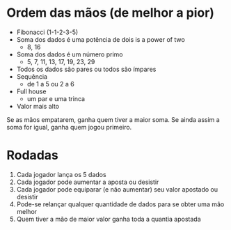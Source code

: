 # Ordem das mãos (de melhor a pior)

  - Fibonacci (1-1-2-3-5)
  - Soma dos dados é uma potência de dois is a power of two
    - 8, 16
  - Soma dos dados é um número primo
    - 5, 7, 11, 13, 17, 19, 23, 29
  - Todos os dados são pares ou todos são ímpares
  - Sequência
    - de 1 a 5 ou 2 a 6
  - Full house
    - um par e uma trinca
  - Valor mais alto

Se as mãos empatarem, ganha quem tiver a maior soma. Se ainda assim a soma for igual, ganha quem jogou primeiro.

# Rodadas
  1. Cada jogador lança os 5 dados
  2. Cada jogador pode aumentar a aposta ou desistir
  3. Cada jogador pode equiparar (e não aumentar) seu valor apostado ou desistir
  4. Pode-se relançar qualquer quantidade de dados para se obter uma mão melhor
  5. Quem tiver a mão de maior valor ganha toda a quantia apostada
